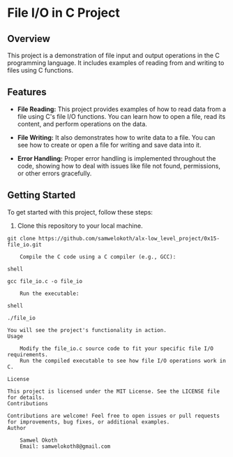 # File I/O in C Project

## Overview
This project is a demonstration of file input and output operations in the C programming language. It includes examples of reading from and writing to files using C functions.

## Features
- **File Reading:** This project provides examples of how to read data from a file using C's file I/O functions. You can learn how to open a file, read its content, and perform operations on the data.

- **File Writing:** It also demonstrates how to write data to a file. You can see how to create or open a file for writing and save data into it.

- **Error Handling:** Proper error handling is implemented throughout the code, showing how to deal with issues like file not found, permissions, or other errors gracefully.

## Getting Started
To get started with this project, follow these steps:

1. Clone this repository to your local machine.

```shell
git clone https://github.com/samwelokoth/alx-low_level_project/0x15-file_io.git

    Compile the C code using a C compiler (e.g., GCC):

shell

gcc file_io.c -o file_io

    Run the executable:

shell

./file_io

You will see the project's functionality in action.
Usage

    Modify the file_io.c source code to fit your specific file I/O requirements.
    Run the compiled executable to see how file I/O operations work in C.

License

This project is licensed under the MIT License. See the LICENSE file for details.
Contributions

Contributions are welcome! Feel free to open issues or pull requests for improvements, bug fixes, or additional examples.
Author

    Samwel Okoth
    Email: samwelokoth8@gmail.com



